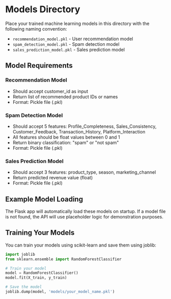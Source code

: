 # Models Directory

Place your trained machine learning models in this directory with the following naming convention:

- `recommendation_model.pkl` - User recommendation model
- `spam_detection_model.pkl` - Spam detection model
- `sales_prediction_model.pkl` - Sales prediction model

## Model Requirements

### Recommendation Model

- Should accept customer_id as input
- Return list of recommended product IDs or names
- Format: Pickle file (.pkl)

### Spam Detection Model

- Should accept 5 features: Profile_Completeness, Sales_Consistency, Customer_Feedback, Transaction_History, Platform_Interaction
- All features should be float values between 0 and 1
- Return binary classification: "spam" or "not spam"
- Format: Pickle file (.pkl)

### Sales Prediction Model

- Should accept 3 features: product_type, season, marketing_channel
- Return predicted revenue value (float)
- Format: Pickle file (.pkl)

## Example Model Loading

The Flask app will automatically load these models on startup. If a model file is not found, the API will use placeholder logic for demonstration purposes.

## Training Your Models

You can train your models using scikit-learn and save them using joblib:

```python
import joblib
from sklearn.ensemble import RandomForestClassifier

# Train your model
model = RandomForestClassifier()
model.fit(X_train, y_train)

# Save the model
joblib.dump(model, 'models/your_model_name.pkl')
```
